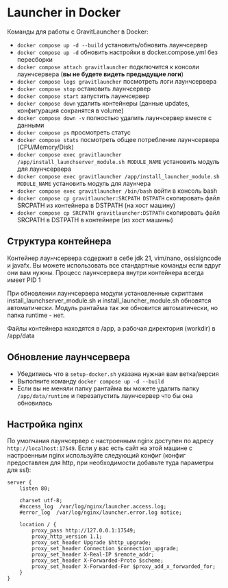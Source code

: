 # Launcher in Docker
Команды для работы с GravitLauncher в Docker:
- `docker compose up -d --build` установить/обновить лаунчсервер
- `docker compose up -d` обновить настройки в docker.compose.yml без пересборки
- `docker compose attach gravitlauncher` подключится к консоли лаунчсервера (**вы не будете видеть предыдущие логи**)
- `docker compose logs gravitlauncher` посмотреть логи лаунчсервера
- `docker compose stop` остановить лаунчсервер
- `docker compose start` запустить лаунчсервер
- `docker compose down` удалить контейнеры (данные updates, конфигурация сохранятся в volume)
- `docker compose down -v` полностью удалить лаунчсервер вместе с данными
- `docker compose ps` просмотреть статус
- `docker compose stats` посмотреть общее потребление лаунчсервера (CPU/Memory/Disk)
- `docker compose exec gravitlauncher /app/install_launchserver_module.sh MODULE_NAME` установить модуль для лаунчсервера
- `docker compose exec gravitlauncher /app/install_launcher_module.sh MODULE_NAME` установить модуль для лаунчера
- `docker compose exec gravitlauncher /bin/bash` войти в консоль bash
- `docker compose cp gravitlauncher:SRCPATH DSTPATH` скопировать файл SRCPATH из контейнера в DSTPATH (на хост машину)
- `docker compose cp SRCPATH gravitlauncher:DSTPATH` скопировать файл SRCPATH в DSTPATH в контейнере (из хост машины)


## Структура контейнера

Контейнер лаунчсервера содержит в себе jdk 21, vim/nano, osslsigncode и javafx. Вы можете использовать все стандартные команды если вдруг они вам нужны. Процесс лаунчсервера внутри контейнера всегда имеет PID 1

При обновлении лаунчсервера модули установленные скриптами install_launchserver_module.sh и install_launcher_module.sh обновятся автоматически. Модуль рантайма так же обновится автоматически, но папка runtime - нет.

Файлы контейнера находятся в /app, а рабочая директория (workdir) в /app/data


## Обновление лаунчсервера

- Убедитиесь что в `setup-docker.sh` указана нужная вам ветка/версия
- Выполните команду `docker compose up -d --build`
- Если вы не меняли папку рантайма вы можете удалить папку `/app/data/runtime` и перезапустить лаунчсервер что бы она обновилась

## Настройка nginx

По умолчания лаунчсервер с настроенным nginx доступен по адресу `http://localhost:17549`. Если у вас есть сайт на этой машине с настроенным nginx используйте следующий конфиг (конфиг предоставлен для http, при необходимости добавьте туда параметры для ssl):


```nginx
server {
    listen 80;

    charset utf-8;
    #access_log  /var/log/nginx/launcher.access.log;
    #error_log  /var/log/nginx/launcher.error.log notice;

    location / {
        proxy_pass http://127.0.0.1:17549;
        proxy_http_version 1.1;
        proxy_set_header Upgrade $http_upgrade;
        proxy_set_header Connection $connection_upgrade;
        proxy_set_header X-Real-IP $remote_addr;
        proxy_set_header X-Forwarded-Proto $scheme;
        proxy_set_header X-Forwarded-For $proxy_add_x_forwarded_for;
    }
}

```
